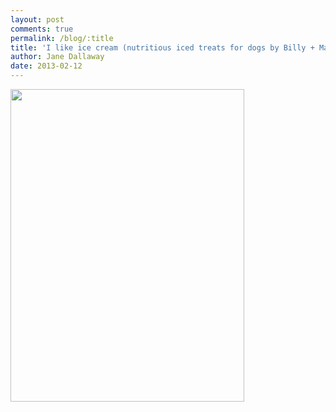 ```yaml
---
layout: post
comments: true
permalink: /blog/:title
title: 'I like ice cream (nutritious iced treats for dogs by Billy + Margot)'
author: Jane Dallaway
date: 2013-02-12
---
```


<div><a href="http://static.skitters.dallaway.com/Aphoto.JPG"><img width="374" src="http://static.skitters.dallaway.com/Aphoto.JPG.500.JPG" height="500"></a></div>


    
